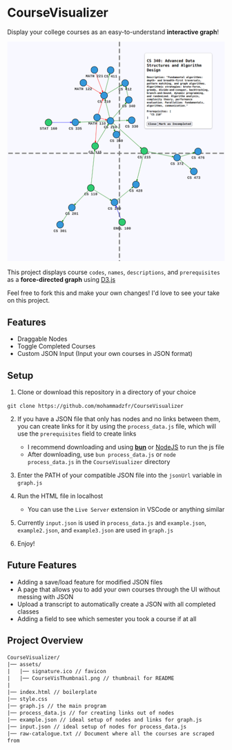 # CourseVisualizer

Display your college courses as an easy-to-understand **interactive graph**!

![Thumbnail](assets/CourseVisThumbnail.png)

This project displays course `codes`, `names`, `descriptions`, and `prerequisites` as a **force-directed graph** using [D3.js](https://d3js.org/)

Feel free to fork this and make your own changes! I'd love to see your take on this project.

## Features
- Draggable Nodes
- Toggle Completed Courses
- Custom JSON Input (Input your own courses in JSON format)


## Setup

1. Clone or download this repository in a directory of your choice

```git clone https://github.com/mohammadzfr/CourseVisualizer```

2. If you have a JSON file that only has nodes and no links between them, you can create links for it by using the `process_data.js` file, which will use the `prerequisites` field to create links
    - I recommend downloading and using **[bun](https://bun.sh/)** or [NodeJS](https://nodejs.org/en) to run the js file
    - After downloading, use `bun process_data.js` or `node process_data.js` in the `CourseVisualizer` directory

3. Enter the PATH of your compatible JSON file into the `jsonUrl` variable in `graph.js`

4. Run the HTML file in localhost
    - You can use the `Live Server` extension in VSCode or anything similar

5. Currently `input.json` is used in `process_data.js` and `example.json`, `example2.json`, and `example3.json` are used in `graph.js`

6. Enjoy!

## Future Features
- Adding a save/load feature for modified JSON files
- A page that allows you to add your own courses through the UI without messing with JSON
- Upload a transcript to automatically create a JSON with all completed classes
- Adding a field to see which semester you took a course if at all
## Project Overview
```
CourseVisualizer/
|── assets/
|   |── signature.ico // favicon
|   |── CourseVisThumbnail.png // thumbnail for README
|
|── index.html // boilerplate
|── style.css
|── graph.js // the main program
|── process_data.js // for creating links out of nodes
|── example.json // ideal setup of nodes and links for graph.js
|── input.json // ideal setup of nodes for process_data.js
|── raw-catalogue.txt // Document where all the courses are scraped from

```
